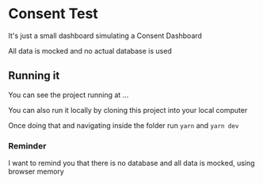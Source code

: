 # Consent Test

It's just a small dashboard simulating a Consent Dashboard

All data is mocked and no actual database is used

## Running it

You can see the project running at ...

You can also run it locally by cloning this project into your local computer

Once doing that and navigating inside the folder run `yarn` and `yarn dev`

### Reminder

I want to remind you that there is no database and all data is mocked, using browser memory
